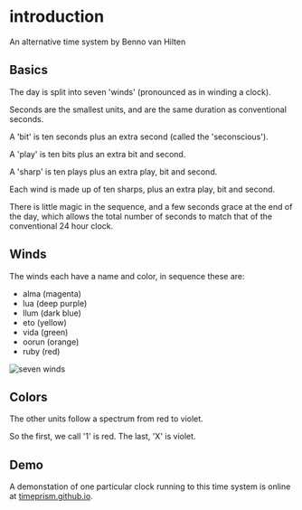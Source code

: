 # introduction

An alternative time system by Benno van Hilten

## Basics

The day is split into seven 'winds' (pronounced as in winding a clock).

Seconds are the smallest units, and are the same duration as conventional seconds.

A 'bit' is ten seconds plus an extra second (called the 'seconscious').

A 'play' is ten bits plus an extra bit and second.

A 'sharp' is ten plays plus an extra play, bit and second.

Each wind is made up of ten sharps, plus an extra play, bit and second.

There is little magic in the sequence, and a few seconds grace at the end of the day, which allows the total number of seconds to match that of the conventional 24 hour clock.

## Winds

The winds each have a name and color, in sequence these are:
- alma (magenta)
- lua (deep purple)
- llum (dark blue)
- eto (yellow)
- vida (green)
- oorun (orange)
- ruby (red)

![seven winds](https://raw.githubusercontent.com/timeprism/introduction/main/wind+names+and+times.png)

## Colors

The other units follow a spectrum from red to violet.

So the first, we call '1' is red.
The last, 'X' is violet.

## Demo

A demonstation of one particular clock running to this time system is online at [timeprism.github.io](https://timeprism.github.io).


